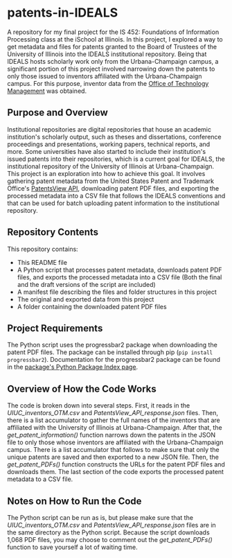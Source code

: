 # patents-in-IDEALS
A repository for my final project for the IS 452: Foundations of Information Processing class at the iSchool at Illinois. In this project, I explored a way to get metadata and files for patents granted to the Board of Trustees of the University of Illinois into the IDEALS institutional repository. Being that IDEALS hosts scholarly work only from the Urbana-Champaign campus, a significant portion of this project involved narrowing down the patents to only those issued to inventors affiliated with the Urbana-Champaign campus. For this purpose, inventor data from the [Office of Technology Management](https://otm.illinois.edu) was obtained. 

## Purpose and Overview
Institutional repositories are digital repositories that house an academic institution's scholarly output, such as theses and dissertations, conference proceedings and presentations, working papers, technical reports, and more. Some universities have also started to include their institution's issued patents into their repositories, which is a current goal for IDEALS, the institutional repository of the University of Illinois at Urbana-Champaign. This project is an exploration into how to achieve this goal. It involves gathering patent metadata from the United States Patent and Trademark Office's [PatentsView API](https://developer.uspto.gov/api-catalog/patentsview), downloading patent PDF files, and exporting the processed metadata into a CSV file that follows the IDEALS conventions and that can be used for batch uploading patent information to the institutional repository. 

## Repository Contents
This repository contains:
* This README file
* A Python script that processes patent metadata, downloads patent PDF files, and exports the processed metadata into a CSV file
(Both the final and the draft versions of the script are included)
* A manifest file describing the files and folder structures in this project
* The original and exported data from this project
* A folder containing the downloaded patent PDF files

## Project Requirements
The Python script uses the progressbar2 package when downloading the patent PDF files. The package can be installed through pip (`pip install progressbar2`). Documentation for the progressbar2 package can be found in the [package's Python Package Index page](https://pypi.org/project/progressbar2/).

## Overview of How the Code Works
The code is broken down into several steps. First, it reads in the *UIUC_inventors_OTM.csv* and *PatentsView_API_response.json* files. Then, there is a list accumulator to gather the full names of the inventors that are affiliated with the University of Illinois at Urbana-Champaign. After that, the *get_patent_information()* function narrows down the patents in the JSON file to only those whose inventors are affiliated with the Urbana-Champaign campus. There is a list accumulator that follows to make sure that only the unique patents are saved and then exported to a new JSON file. Then, the *get_patent_PDFs()* function constructs the URLs for the patent PDF files and downloads them. The last section of the code exports the processed patent metadata to a CSV file. 

## Notes on How to Run the Code
The Python script can be run as is, but please make sure that the *UIUC_inventors_OTM.csv* and *PatentsView_API_response.json* files are in the same directory as the Python script. Because the script downloads 1,068 PDF files, you may choose to comment out the *get_patent_PDFs()* function to save yourself a lot of waiting time. 
